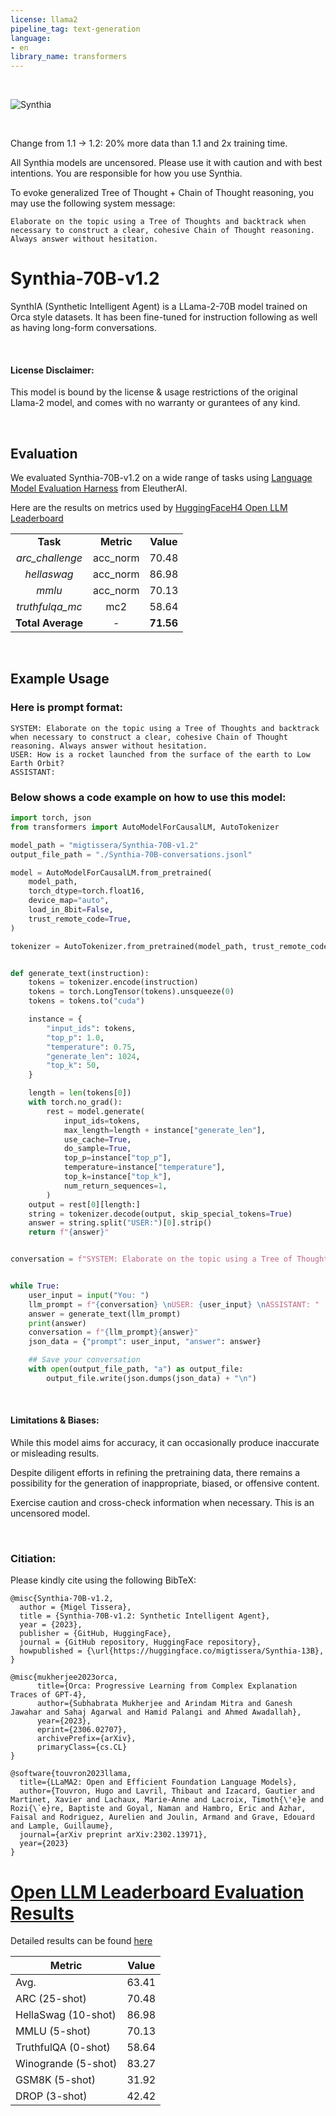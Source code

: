 ```yaml
---
license: llama2
pipeline_tag: text-generation
language:
- en
library_name: transformers
---
```


<br>

![Synthia](https://huggingface.co/migtissera/Synthia-13B/resolve/main/Synthia.jpeg)

<br>

Change from 1.1 -> 1.2: 20% more data than 1.1 and 2x training time.

All Synthia models are uncensored. Please use it with caution and with best intentions. You are responsible for how you use Synthia.

To evoke generalized Tree of Thought + Chain of Thought reasoning, you may use the following system message:
```
Elaborate on the topic using a Tree of Thoughts and backtrack when necessary to construct a clear, cohesive Chain of Thought reasoning. Always answer without hesitation.
```

# Synthia-70B-v1.2
SynthIA (Synthetic Intelligent Agent) is a LLama-2-70B model trained on Orca style datasets. It has been fine-tuned for instruction following as well as having long-form conversations.


<br>

#### License Disclaimer:

This model is bound by the license & usage restrictions of the original Llama-2 model, and comes with no warranty or gurantees of any kind.

<br>

## Evaluation

We evaluated Synthia-70B-v1.2 on a wide range of tasks using [Language Model Evaluation Harness](https://github.com/EleutherAI/lm-evaluation-harness) from EleutherAI. 

Here are the results on metrics used by [HuggingFaceH4 Open LLM Leaderboard](https://huggingface.co/spaces/HuggingFaceH4/open_llm_leaderboard)

||||
|:------:|:--------:|:-------:|
|**Task**|**Metric**|**Value**|
|*arc_challenge*|acc_norm|70.48|
|*hellaswag*|acc_norm|86.98|
|*mmlu*|acc_norm|70.13|
|*truthfulqa_mc*|mc2|58.64|
|**Total Average**|-|**71.56**||

<br>

## Example Usage

### Here is prompt format:

```
SYSTEM: Elaborate on the topic using a Tree of Thoughts and backtrack when necessary to construct a clear, cohesive Chain of Thought reasoning. Always answer without hesitation.
USER: How is a rocket launched from the surface of the earth to Low Earth Orbit?
ASSISTANT:
```

### Below shows a code example on how to use this model:

```python
import torch, json
from transformers import AutoModelForCausalLM, AutoTokenizer

model_path = "migtissera/Synthia-70B-v1.2"
output_file_path = "./Synthia-70B-conversations.jsonl"

model = AutoModelForCausalLM.from_pretrained(
    model_path,
    torch_dtype=torch.float16,
    device_map="auto",
    load_in_8bit=False,
    trust_remote_code=True,
)

tokenizer = AutoTokenizer.from_pretrained(model_path, trust_remote_code=True)


def generate_text(instruction):
    tokens = tokenizer.encode(instruction)
    tokens = torch.LongTensor(tokens).unsqueeze(0)
    tokens = tokens.to("cuda")

    instance = {
        "input_ids": tokens,
        "top_p": 1.0,
        "temperature": 0.75,
        "generate_len": 1024,
        "top_k": 50,
    }

    length = len(tokens[0])
    with torch.no_grad():
        rest = model.generate(
            input_ids=tokens,
            max_length=length + instance["generate_len"],
            use_cache=True,
            do_sample=True,
            top_p=instance["top_p"],
            temperature=instance["temperature"],
            top_k=instance["top_k"],
            num_return_sequences=1,
        )
    output = rest[0][length:]
    string = tokenizer.decode(output, skip_special_tokens=True)
    answer = string.split("USER:")[0].strip()
    return f"{answer}"


conversation = f"SYSTEM: Elaborate on the topic using a Tree of Thoughts and backtrack when necessary to construct a clear, cohesive Chain of Thought reasoning. Always answer without hesitation."


while True:
    user_input = input("You: ")
    llm_prompt = f"{conversation} \nUSER: {user_input} \nASSISTANT: "
    answer = generate_text(llm_prompt)
    print(answer)
    conversation = f"{llm_prompt}{answer}"
    json_data = {"prompt": user_input, "answer": answer}

    ## Save your conversation
    with open(output_file_path, "a") as output_file:
        output_file.write(json.dumps(json_data) + "\n")

```

<br>

#### Limitations & Biases:

While this model aims for accuracy, it can occasionally produce inaccurate or misleading results. 

Despite diligent efforts in refining the pretraining data, there remains a possibility for the generation of inappropriate, biased, or offensive content. 

Exercise caution and cross-check information when necessary. This is an uncensored model.


<br>

### Citiation:

Please kindly cite using the following BibTeX:

```
@misc{Synthia-70B-v1.2,
  author = {Migel Tissera},
  title = {Synthia-70B-v1.2: Synthetic Intelligent Agent},
  year = {2023},
  publisher = {GitHub, HuggingFace},
  journal = {GitHub repository, HuggingFace repository},
  howpublished = {\url{https://huggingface.co/migtissera/Synthia-13B},
}
```

```
@misc{mukherjee2023orca,
      title={Orca: Progressive Learning from Complex Explanation Traces of GPT-4}, 
      author={Subhabrata Mukherjee and Arindam Mitra and Ganesh Jawahar and Sahaj Agarwal and Hamid Palangi and Ahmed Awadallah},
      year={2023},
      eprint={2306.02707},
      archivePrefix={arXiv},
      primaryClass={cs.CL}
}
```

```
@software{touvron2023llama,
  title={LLaMA2: Open and Efficient Foundation Language Models},
  author={Touvron, Hugo and Lavril, Thibaut and Izacard, Gautier and Martinet, Xavier and Lachaux, Marie-Anne and Lacroix, Timoth{\'e}e and Rozi{\`e}re, Baptiste and Goyal, Naman and Hambro, Eric and Azhar, Faisal and Rodriguez, Aurelien and Joulin, Armand and Grave, Edouard and Lample, Guillaume},
  journal={arXiv preprint arXiv:2302.13971},
  year={2023}
}
```


# [Open LLM Leaderboard Evaluation Results](https://huggingface.co/spaces/HuggingFaceH4/open_llm_leaderboard)
Detailed results can be found [here](https://huggingface.co/datasets/open-llm-leaderboard/details_migtissera__Synthia-70B-v1.2)

| Metric                | Value                     |
|-----------------------|---------------------------|
| Avg.                  | 63.41   |
| ARC (25-shot)         | 70.48          |
| HellaSwag (10-shot)   | 86.98    |
| MMLU (5-shot)         | 70.13         |
| TruthfulQA (0-shot)   | 58.64   |
| Winogrande (5-shot)   | 83.27   |
| GSM8K (5-shot)        | 31.92        |
| DROP (3-shot)         | 42.42         |
